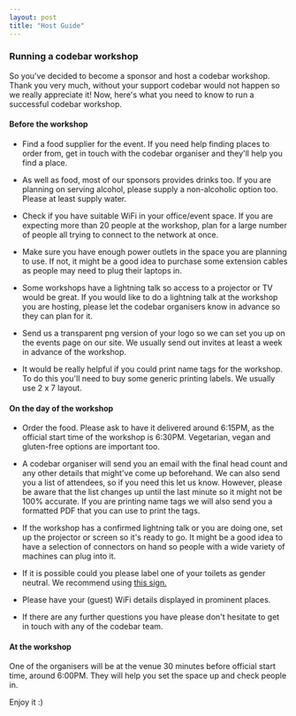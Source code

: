 ```yaml
---
layout: post
title: "Host Guide"
---
```


### Running a codebar workshop

So you've decided to become a sponsor and host a codebar workshop. Thank you very much, without your support codebar would not happen so we really appreciate it! Now, here's what you need to know to run a successful codebar workshop. 

#### Before the workshop

- Find a food supplier for the event. If you need help finding places to order from, get in touch with the codebar organiser and they'll help you find a place.

- As well as food, most of our sponsors provides drinks too. If you are planning on serving alcohol, please supply a non-alcoholic option too. Please at least supply water. 

- Check if you have suitable WiFi in your office/event space. If you are expecting more than 20 people at the workshop, plan for a large number of people all trying to connect to the network at once.

- Make sure you have enough power outlets in the space you are planning to use. If not, it might be a good idea to purchase some extension cables as people may need to plug their laptops in.

- Some workshops have a lightning talk so access to a projector or TV would be great. If you would like to do a lightning talk at the workshop you are hosting, please let the codebar organisers know in advance so they can plan for it.

- Send us a transparent png version of your logo so we can set you up on the events page on our site. We usually send out invites at least a week in advance of the workshop.

- It would be really helpful if you could print name tags for the workshop. To do this you'll need to buy some generic printing labels. We usually use 2 x 7 layout.

#### On the day of the workshop

- Order the food. Please ask to have it delivered around 6:15PM, as the official start time of the workshop is 6:30PM. Vegetarian, vegan and gluten-free options are important too.

- A codebar organiser will send you an email with the final head count and any other details that might've come up beforehand. We can also send you a list of attendees, so if you need this let us know. However, please be aware that the list changes up until the last minute so it might not be 100% accurate. If you are printing name tags we will also send you a formatted PDF that you can use to print the tags.

- If the workshop has a confirmed lightning talk or you are doing one, set up the projector or screen so it's ready to go. It might be a good idea to have a selection of connectors on hand so people with a wide variety of machines can plug into it.

- If it is possible could you please label one of your toilets as gender neutral. We recommend using [this sign.](http://www.uua.org/sites/live-new.uua.org/files/documents/lgbtq/gender_neutral_bathroom_11x17.pdf)

- Please have your (guest) WiFi details displayed in prominent places.

- If there are any further questions you have please don't hesitate to get in touch with any of the codebar team.

#### At the workshop

One of the organisers will be at the venue 30 minutes before official start time, around 6:00PM. They will help you set the space up and check people in.

Enjoy it :)
